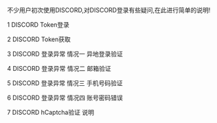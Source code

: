 不少用户初次使用DISCORD,对DISCORD登录有些疑问,在此进行简单的说明!

1 DISCORD Token登录

2 DISCORD Token获取

3 DISCORD 登录异常 情况一 异地登录验证

4 DISCORD 登录异常 情况二 邮箱验证

5 DISCORD 登录异常 情况三 手机号码验证

6 DISCORD 登录异常 情况四 账号密码错误

7 DISCORD hCaptcha验证 说明
